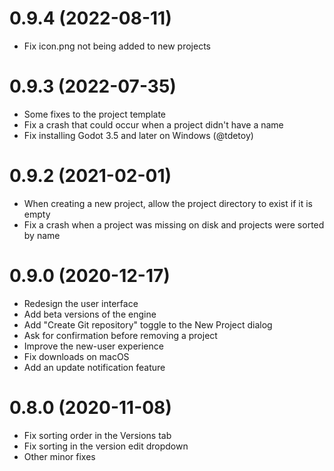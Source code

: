 # 0.9.4 (2022-08-11)

- Fix icon.png not being added to new projects

# 0.9.3 (2022-07-35)

- Some fixes to the project template
- Fix a crash that could occur when a project didn't have a name
- Fix installing Godot 3.5 and later on Windows (@tdetoy)

# 0.9.2 (2021-02-01)

- When creating a new project, allow the project directory to exist if it is
empty
- Fix a crash when a project was missing on disk and projects were sorted by
name


# 0.9.0 (2020-12-17)

- Redesign the user interface
- Add beta versions of the engine
- Add "Create Git repository" toggle to the New Project dialog
- Ask for confirmation before removing a project
- Improve the new-user experience
- Fix downloads on macOS
- Add an update notification feature

# 0.8.0 (2020-11-08)

- Fix sorting order in the Versions tab
- Fix sorting in the version edit dropdown
- Other minor fixes
